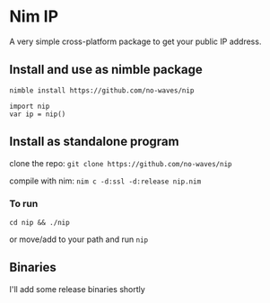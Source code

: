 # Nim IP
A very simple cross-platform package to get your public IP address.

## Install and use as nimble package
`nimble install https://github.com/no-waves/nip`

```
import nip
var ip = nip()
```

## Install as standalone program
clone the repo:
`git clone https://github.com/no-waves/nip`

compile with nim:
`nim c -d:ssl -d:release nip.nim`

### To run
`cd nip && ./nip`

or move/add to your path and run `nip`

## Binaries
I'll add some release binaries shortly